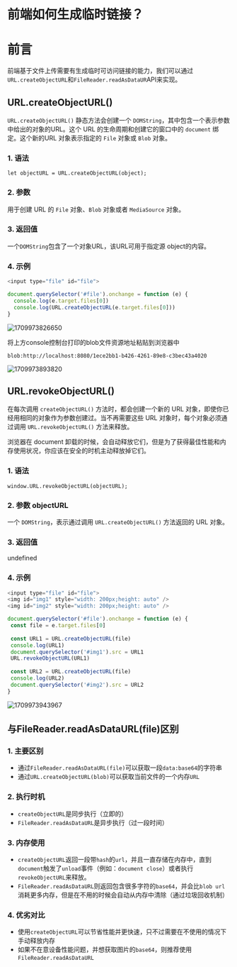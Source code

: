 # 前端如何生成临时链接？

# **前言**

前端基于文件上传需要有生成临时可访问链接的能力，我们可以通过`URL.createObjectURL`和`FileReader.readAsDataUR`API来实现。

## **URL.createObjectURL()**

`URL.createObjectURL()` 静态方法会创建一个 `DOMString`，其中包含一个表示参数中给出的对象的URL。这个 URL 的生命周期和创建它的窗口中的 `document` 绑定。这个新的URL 对象表示指定的 `File` 对象或 `Blob` 对象。

### **1. 语法**

```
let objectURL = URL.createObjectURL(object);
```

### **2. 参数**

用于创建 URL 的 `File` 对象、`Blob` 对象或者 `MediaSource` 对象。

### **3. 返回值**

一个`DOMString`包含了一个对象URL，该URL可用于指定源 object的内容。

### **4. 示例**

```js
<input type="file" id="file">

document.querySelector('#file').onchange = function (e) {
  console.log(e.target.files[0])
  console.log(URL.createObjectURL(e.target.files[0]))
}
```

![1709973826650](C:\Users\Administrator\AppData\Roaming\Typora\typora-user-images\1709973826650.png)

将上方console控制台打印的blob文件资源地址粘贴到浏览器中

```
blob:http://localhost:8080/1ece2bb1-b426-4261-89e8-c3bec43a4020
```

![1709973893820](C:\Users\Administrator\AppData\Roaming\Typora\typora-user-images\1709973893820.png)

## **URL.revokeObjectURL()**

在每次调用 `createObjectURL()` 方法时，都会创建一个新的 URL 对象，即使你已经用相同的对象作为参数创建过。当不再需要这些 URL 对象时，每个对象必须通过调用 `URL.revokeObjectURL()` 方法来释放。

浏览器在 document 卸载的时候，会自动释放它们，但是为了获得最佳性能和内存使用状况，你应该在安全的时机主动释放掉它们。

### **1. 语法**

```
window.URL.revokeObjectURL(objectURL);
```

### **2. 参数 objectURL**

一个 `DOMString`，表示通过调用 `URL.createObjectURL()` 方法返回的 URL 对象。

### **3. 返回值**

undefined

### **4. 示例**

```js
<input type="file" id="file">
<img id="img1" style="width: 200px;height: auto" />
<img id="img2" style="width: 200px;height: auto" />

document.querySelector('#file').onchange = function (e) {
 const file = e.target.files[0]
 
 const URL1 = URL.createObjectURL(file)
 console.log(URL1)
 document.querySelector('#img1').src = URL1
 URL.revokeObjectURL(URL1)
 
 const URL2 = URL.createObjectURL(file)
 console.log(URL2)
 document.querySelector('#img2').src = URL2
}
```

![1709973943967](C:\Users\Administrator\AppData\Roaming\Typora\typora-user-images\1709973943967.png)

## **与FileReader.readAsDataURL(file)区别**

### **1. 主要区别**

- 通过`FileReader.readAsDataURL(file)`可以获取一段`data:base64`的字符串
- 通过`URL.createObjectURL(blob)`可以获取当前文件的一个内存`URL`

### **2. 执行时机**

- `createObjectURL`是同步执行（立即的）
- `FileReader.readAsDataURL`是异步执行（过一段时间）

### **3. 内存使用**

- `createObjectURL`返回一段带`hash`的`url`，并且一直存储在内存中，直到`document`触发了`unload`事件（例如：`document close`）或者执行`revokeObjectURL`来释放。
- `FileReader.readAsDataURL`则返回包含很多字符的`base64`，并会比`blob url`消耗更多内存，但是在不用的时候会自动从内存中清除（通过垃圾回收机制）

### **4. 优劣对比**

- 使用`createObjectURL`可以节省性能并更快速，只不过需要在不使用的情况下手动释放内存
- 如果不在意设备性能问题，并想获取图片的`base64`，则推荐使用`FileReader.readAsDataURL`

